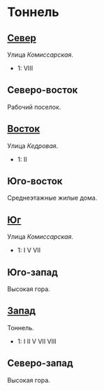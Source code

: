 # Тоннель

## [Север](./560065.md)

Улица *Комиссарская*.

* 1:    VIII

## Северо-восток

Рабочий поселок.

## [Восток](./570070.md)

Улица *Кедровая*.

* 1:    II

## Юго-восток

Среднеэтажные жилые дома.

## [Юг](./560080.md)

Улица *Комиссарская*.

* 1:    I   V   VII

## Юго-запад

Высокая гора.

## [Запад](./550070.md)

Тоннель.

* 1:    I   II  V   VII VIII

## Северо-запад

Высокая гора.
